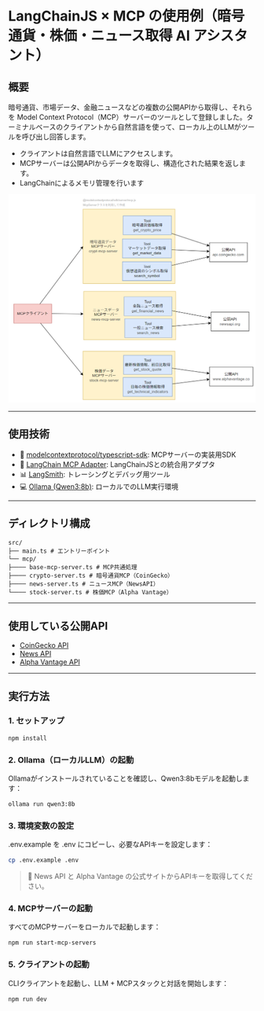 # LangChainJS × MCP の使用例（暗号通貨・株価・ニュース取得 AI アシスタント）

## 概要
暗号通貨、市場データ、金融ニュースなどの複数の公開APIから取得し、それらを Model Context Protocol（MCP）サーバーのツールとして登録しました。ターミナルベースのクライアントから自然言語を使って、ローカル上のLLMがツールを呼び出し回答します。

- クライアントは自然言語でLLMにアクセスします。
- MCPサーバーは公開APIからデータを取得し、構造化された結果を返します。
- LangChainによるメモリ管理を行います

![MCPアーキテクチャ図](./image.png)

---

## 使用技術

- 🧠 [modelcontextprotocol/typescript-sdk](https://github.com/modelcontextprotocol/typescript-sdk): MCPサーバーの実装用SDK
- 🔗 [LangChain MCP Adapter](https://github.com/langchain-ai/langchainjs/tree/main/libs/langchain-mcp-adapters): LangChainJSとの統合用アダプタ
- 📊 [LangSmith](https://www.langchain.com/langsmith): トレーシングとデバッグ用ツール
- 💻 [Ollama (Qwen3:8b)](https://github.com/ollama/ollama): ローカルでのLLM実行環境

---

## ディレクトリ構成
```
src/
├── main.ts # エントリーポイント
└── mcp/
├──── base-mcp-server.ts # MCP共通処理
├──── crypto-server.ts # 暗号通貨MCP（CoinGecko）
├──── news-server.ts # ニュースMCP（NewsAPI）
└──── stock-server.ts # 株価MCP（Alpha Vantage）
```

---

## 使用している公開API

- [CoinGecko API](https://docs.coingecko.com/v3.0.1/reference/introduction)
- [News API](https://newsapi.org/docs)
- [Alpha Vantage API](https://www.alphavantage.co/documentation/)

---

## 実行方法

### 1. セットアップ
```bash
npm install
```
### 2. Ollama（ローカルLLM）の起動
Ollamaがインストールされていることを確認し、Qwen3:8bモデルを起動します：
```bash
ollama run qwen3:8b
```

### 3. 環境変数の設定
.env.example を .env にコピーし、必要なAPIキーを設定します：
```bash
cp .env.example .env
```
> 🔑 News API と Alpha Vantage の公式サイトからAPIキーを取得してください。

### 4. MCPサーバーの起動
すべてのMCPサーバーをローカルで起動します：
```bash
npm run start-mcp-servers
```

### 5. クライアントの起動
CLIクライアントを起動し、LLM + MCPスタックと対話を開始します：
```bash
npm run dev
```